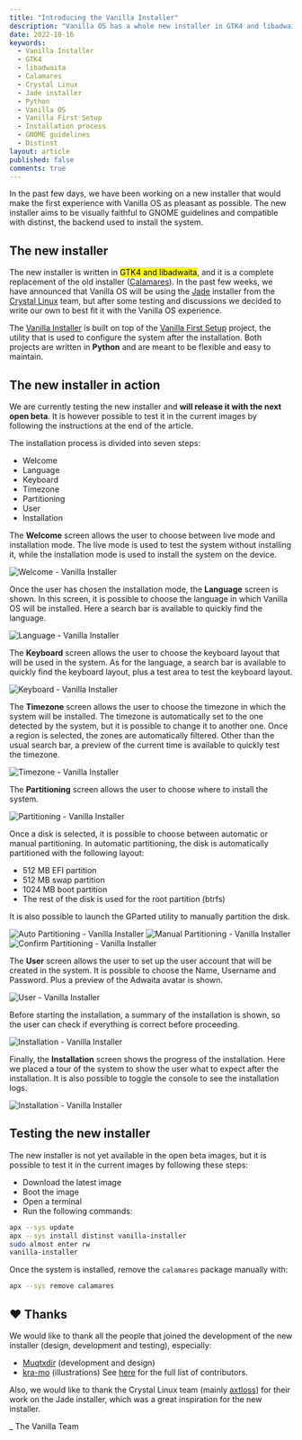 ```yaml
---
title: "Introducing the Vanilla Installer"
description: "Vanilla OS has a whole new installer in GTK4 and libadwaita."
date: 2022-10-16
keywords:
  - Vanilla Installer
  - GTK4
  - libadwaita
  - Calamares
  - Crystal Linux
  - Jade installer
  - Python
  - Vanilla OS
  - Vanilla First Setup
  - Installation process
  - GNOME guidelines
  - Distinst
layout: article
published: false
comments: true
---
```


In the past few days, we have been working on a new installer that would make
the first experience with Vanilla OS as pleasant as possible. The new installer
aims to be visually faithful to GNOME guidelines and compatible with distinst,
the backend used to install the system.

## The new installer

The new installer is written in <mark>GTK4 and libadwaita</mark>, and it is a
complete replacement of the old installer ([Calamares](https://github.com/calamares/calamares)).
In the past few weeks, we have announced that Vanilla OS will be using the
[Jade](https://git.getcryst.al/crystal/software/jade-gui) installer from the
[Crystal Linux](https://getcryst.al/site) team, but after some testing and
discussions we decided to write our own to best fit it with the Vanilla OS
experience.

The [Vanilla Installer](https://github.com/Vanilla-OS/vanilla-installer) is
built on top of the [Vanilla First Setup](https://github.com/Vanilla-OS/first-setup)
project, the utility that is used to configure the system after the installation.
Both projects are written in **Python** and are meant to be flexible and easy to
maintain.

## The new installer in action

We are currently testing the new installer and **will release it with the next
open beta**. It is however possible to test it in the current images by following
the instructions at the end of the article.

The installation process is divided into seven steps:

- Welcome
- Language
- Keyboard
- Timezone
- Partitioning
- User
- Installation

The **Welcome** screen allows the user to choose between live mode and 
installation mode. The live mode is used to test the system without installing 
it, while the installation mode is used to install the system on the device.

![Welcome - Vanilla Installer](/uploads/installer-welcome.png)

Once the user has chosen the installation mode, the **Language** screen is shown. 
In this screen, it is possible to choose the language in which Vanilla OS will be
installed. Here a search bar is available to quickly find the language.

![Language - Vanilla Installer](/uploads/installer-language.png)

The **Keyboard** screen allows the user to choose the keyboard layout that will 
be used in the system. As for the language, a search bar is available to 
quickly find the keyboard layout, plus a test area to test the keyboard layout.

![Keyboard - Vanilla Installer](/uploads/installer-keyboard.png)

The **Timezone** screen allows the user to choose the timezone in which the system
will be installed. The timezone is automatically set to the one detected by the
system, but it is possible to change it to another one. Once a region is
selected, the zones are automatically filtered. Other than the usual search bar,
a preview of the current time is available to quickly test the timezone.

![Timezone - Vanilla Installer](/uploads/installer-timezone.png)

The **Partitioning** screen allows the user to choose where to install the system.

![Partitioning - Vanilla Installer](/uploads/installer-partitioning.png)

Once a disk is selected, it is possible to choose between automatic or manual
partitioning. In automatic partitioning, the disk is automatically partitioned
with the following layout:

- 512 MB EFI partition
- 512 MB swap partition
- 1024 MB boot partition
- The rest of the disk is used for the root partition (btrfs)

It is also possible to launch the GParted utility to manually partition the
disk.

<div class="grid-images">
  <img src="/uploads/installer-partitioning-1.png" alt=" Auto Partitioning - Vanilla Installer">
  <img src="/uploads/installer-partitioning-2.png" alt=" Manual Partitioning - Vanilla Installer">
  <img src="/uploads/installer-partitioning-3.png" alt=" Confirm Partitioning - Vanilla Installer">
</div>

The **User** screen allows the user to set up the user account that will be created
in the system. It is possible to choose the Name, Username and Password. Plus
a preview of the Adwaita avatar is shown.

![User - Vanilla Installer](/uploads/installer-user.png)

Before starting the installation, a summary of the installation is shown, so
the user can check if everything is correct before proceeding.

![Installation - Vanilla Installer](/uploads/installer-confirm.png)

Finally, the **Installation** screen shows the progress of the installation. Here
we placed a tour of the system to show the user what to expect after the
installation. It is also possible to toggle the console to see the installation
logs.

![Installation - Vanilla Installer](/uploads/installer-installation.png)

## Testing the new installer

The new installer is not yet available in the open beta images, but it is
possible to test it in the current images by following these steps:

- Download the latest image
- Boot the image
- Open a terminal
- Run the following commands:

```bash
apx --sys update
apx --sys install distinst vanilla-installer
sudo almost enter rw
vanilla-installer
```

Once the system is installed, remove the `calamares` package manually with:

```bash
apx --sys remove calamares
```

## ❤️ Thanks

We would like to thank all the people that joined the development of the new
installer (design, development and testing), especially:

- [Muqtxdir](https://github.com/Muqtxdir) (development and design)
- [kra-mo](https://github.com/kra-mo) (illustrations)
See [here](https://github.com/Vanilla-OS/vanilla-installer/graphs/contributors)
for the full list of contributors.

Also, we would like to thank the Crystal Linux team (mainly [axtloss](https://github.com/axtloss))
for their work on the Jade installer, which was a great inspiration for the
new installer.

_ The Vanilla Team
